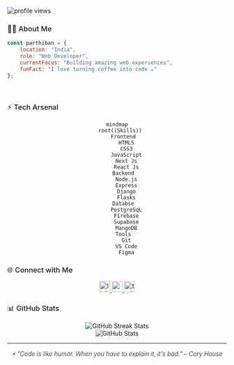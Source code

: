 <div align="center">
  <p align="left">
  <img src="https://komarev.com/ghpvc/?username=justparthi&label=Profile%20views&color=0e75b6&style=flat" alt="profile views"/>

</div>

<h3 style="font-family: 'Inter', sans-serif; font-weight: 500;">🧑‍💻 About Me</h3>

```javascript
const parthiban = {
    location: "India",
    role: "Web Developer",
    currentFocus: "Building amazing web experiences",
    funFact: "I love turning coffee into code ☕"
};
```

<br/>

<h3 style="font-family: 'Inter', sans-serif; font-weight: 500;">⚡ Tech Arsenal</h3>

<div align="center">

```mermaid
mindmap
  root((Skills))
    Frontend
      HTML5
      CSS3
      JavaScript
      Next Js
      React Js
    Backend
      Node.js
      Express
      Django
      Flasks
    Databse
      PostgreSqL
      Firebase
      Supabase
      MangoDB
    Tools
      Git
      VS Code
      Figma
```

</div>

<h3 style="font-family: 'Inter', sans-serif; font-weight: 500;">🌐 Connect with Me</h3>

<div align="center">
  <a href="YOUR_LINKEDIN_URL">
    <img src="https://img.shields.io/static/v1?message=LinkedIn&logo=linkedin&label=&color=0077B5&logoColor=white&labelColor=&style=for-the-badge" height="25" alt="linkedin logo" />
  </a>
  <a href="YOUR_YOUTUBE_URL">
    <img src="https://img.shields.io/static/v1?message=Youtube&logo=youtube&label=&color=FF0000&logoColor=white&labelColor=&style=for-the-badge" height="25" alt="youtube logo" />
  </a>
  <a href="YOUR_TWITTER_URL">
    <img src="https://img.shields.io/static/v1?message=Twitter&logo=twitter&label=&color=1DA1F2&logoColor=white&labelColor=&style=for-the-badge" height="25" alt="twitter logo" />
  </a>
</div>

<h3 style="font-family: 'Inter', sans-serif; font-weight: 500;">📊 GitHub Stats</h3>

<div align="center">
  <img src="https://github-readme-streak-stats.herokuapp.com/?user=justparthi&theme=tokyonight&hide_border=true" alt="GitHub Streak Stats"/>
  <br/>
  <img src="https://github-readme-stats.vercel.app/api?username=justparthi&show_icons=true&theme=tokyonight&hide_border=true&count_private=true" alt="GitHub Stats"/>
</div>

---

<div align="center">
  <i style="font-family: 'Inter', sans-serif; font-weight: 300;">⚡ "Code is like humor. When you have to explain it, it's bad." – Cory House</i>
</div>
